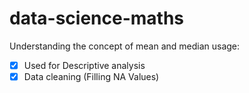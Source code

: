 # data-science-maths

Understanding the concept of mean and median usage:
- [x] Used for Descriptive analysis
- [x] Data cleaning (Filling NA Values)
